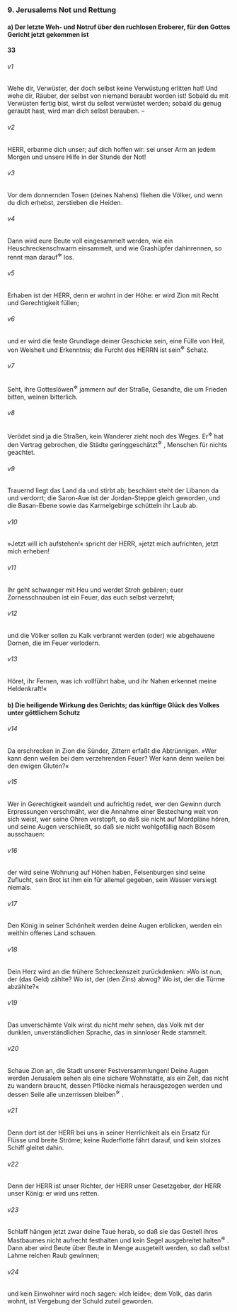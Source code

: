 ### 9. Jerusalems Not und Rettung

#### a) Der letzte Weh- und Notruf über den ruchlosen Eroberer, für den Gottes Gericht jetzt gekommen ist

__33__

###### v1
Wehe dir, Verwüster, der doch selbst keine Verwüstung erlitten hat! Und wehe dir, Räuber, der selbst von niemand beraubt worden ist! Sobald du mit Verwüsten fertig bist, wirst du selbst verwüstet werden; sobald du genug geraubt hast, wird man dich selbst berauben. –

###### v2
HERR, erbarme dich unser; auf dich hoffen wir: sei unser Arm an jedem Morgen und unsere Hilfe in der Stunde der Not!

###### v3
Vor dem donnernden Tosen (deines Nahens) fliehen die Völker, und wenn du dich erhebst, zerstieben die Heiden.

###### v4
Dann wird eure Beute voll eingesammelt werden, wie ein Heuschreckenschwarm einsammelt, und wie Grashüpfer dahinrennen, so rennt man darauf<sup title="d.h. auf die Beute">&#x2732;</sup>
 los.

###### v5
Erhaben ist der HERR, denn er wohnt in der Höhe: er wird Zion mit Recht und Gerechtigkeit füllen;

###### v6
und er wird die feste Grundlage deiner Geschicke sein, eine Fülle von Heil, von Weisheit und Erkenntnis; die Furcht des HERRN ist sein<sup title="d.h. Zions">&#x2732;</sup>
 Schatz.


###### v7
Seht, ihre Gotteslöwen<sup title="d.h. Helden">&#x2732;</sup>
 jammern auf der Straße, Gesandte, die um Frieden bitten, weinen bitterlich.

###### v8
Verödet sind ja die Straßen, kein Wanderer zieht noch des Weges. Er<sup title="oder: man">&#x2732;</sup>
 hat den Vertrag gebrochen, die Städte geringgeschätzt<sup title="oder: mißhandelt">&#x2732;</sup>
, Menschen für nichts geachtet.

###### v9
Trauernd liegt das Land da und stirbt ab; beschämt steht der Libanon da und verdorrt; die Saron-Aue ist der Jordan-Steppe gleich geworden, und die Basan-Ebene sowie das Karmelgebirge schütteln ihr Laub ab.

###### v10
»Jetzt will ich aufstehen!« spricht der HERR, »jetzt mich aufrichten, jetzt mich erheben!

###### v11
Ihr geht schwanger mit Heu und werdet Stroh gebären; euer Zornesschnauben ist ein Feuer, das euch selbst verzehrt;

###### v12
und die Völker sollen zu Kalk verbrannt werden (oder) wie abgehauene Dornen, die im Feuer verlodern.

###### v13
Höret, ihr Fernen, was ich vollführt habe, und ihr Nahen erkennet meine Heldenkraft!«

#### b) Die heiligende Wirkung des Gerichts; das künftige Glück des Volkes unter göttlichem Schutz


###### v14
Da erschrecken in Zion die Sünder, Zittern erfaßt die Abtrünnigen. »Wer kann denn weilen bei dem verzehrenden Feuer? Wer kann denn weilen bei den ewigen Gluten?«

###### v15
Wer in Gerechtigkeit wandelt und aufrichtig redet, wer den Gewinn durch Erpressungen verschmäht, wer die Annahme einer Bestechung weit von sich weist, wer seine Ohren verstopft, so daß sie nicht auf Mordpläne hören, und seine Augen verschließt, so daß sie nicht wohlgefällig nach Bösem ausschauen:

###### v16
der wird seine Wohnung auf Höhen haben, Felsenburgen sind seine Zuflucht, sein Brot ist ihm ein für allemal gegeben, sein Wasser versiegt niemals.


###### v17
Den König in seiner Schönheit werden deine Augen erblicken, werden ein weithin offenes Land schauen.

###### v18
Dein Herz wird an die frühere Schreckenszeit zurückdenken: »Wo ist nun, der (das Geld) zählte? Wo ist, der (den Zins) abwog? Wo ist, der die Türme abzählte?«

###### v19
Das unverschämte Volk wirst du nicht mehr sehen, das Volk mit der dunklen, unverständlichen Sprache, das in sinnloser Rede stammelt.

###### v20
Schaue Zion an, die Stadt unserer Festversammlungen! Deine Augen werden Jerusalem sehen als eine sichere Wohnstätte, als ein Zelt, das nicht zu wandern braucht, dessen Pflöcke niemals herausgezogen werden und dessen Seile alle unzerrissen bleiben<sup title="oder: nicht losgerissen werden">&#x2732;</sup>
.

###### v21
Denn dort ist der HERR bei uns in seiner Herrlichkeit als ein Ersatz für Flüsse und breite Ströme; keine Ruderflotte fährt darauf, und kein stolzes Schiff gleitet dahin.

###### v22
Denn der HERR ist unser Richter, der HERR unser Gesetzgeber, der HERR unser König: er wird uns retten.

###### v23
Schlaff hängen jetzt zwar deine Taue herab, so daß sie das Gestell ihres Mastbaumes nicht aufrecht festhalten und kein Segel ausgebreitet halten<sup title="oder: die Flagge nicht flattern lassen">&#x2732;</sup>
. Dann aber wird Beute über Beute in Menge ausgeteilt werden, so daß selbst Lahme reichen Raub gewinnen;

###### v24
und kein Einwohner wird noch sagen: »Ich leide«; dem Volk, das darin wohnt, ist Vergebung der Schuld zuteil geworden.